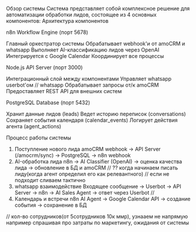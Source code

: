 Обзор системы
Система представляет собой комплексное решение для автоматизации обработки лидов, состоящее из 4 основных компонентов:
Архитектура компонентов

n8n Workflow Engine (порт 5678)

Главный оркестратор системы
Обрабатывает webhook'и от amoCRM и whatsapp
Выполняет AI-классификацию лидов через OpenAI
Интегрируется с Google Calendar
Координирует все процессы


Node.js API Server (порт 3000)

Интеграционный слой между компонентами
Управляет whatsapp userbot'ом  // whatsapp 
Обрабатывает запросы от/к amoCRM
Предоставляет REST API для внешних систем


PostgreSQL Database (порт 5432)

Хранит данные лидов (leads)
Ведет историю переписок (conversations)
Сохраняет события календаря (calendar_events)
Логирует действия агента (agent_actions)

Процесс работы системы
1. Поступление нового лида
amoCRM webhook → API Server (/amocrm/sync) → PostgreSQL → n8n webhook   
2. AI-обработка лида
n8n → AI Classifier (OpenAI) → оценка качества лида → обновление в БД и amoCRM  // ?? когда начинаем писать лиду(когда агент определил его как релевантного) // если не подходит сливаем тактично
3. whatsapp взаимодействие
Входящее сообщение → Userbot → API Server → n8n → AI Sales Agent → ответ через Userbot // 
4. Календарь и встречи
n8n AI Agent → Google Calendar API → создание события → сохранение в БД



// кол-во сотрудников(от 5сотрудников 10к ммр), узнааем не напрямую например спрашивая про затраты по маркетингу, ожидания от системы 

